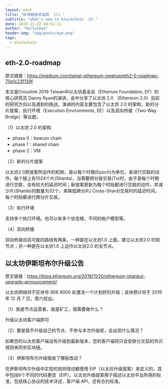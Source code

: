 ```yaml
---
layout: post
title: "区块链技术追踪 （二）"
subtitle: "what's new in blockchain （2）"
date: 2019-11-22 10:51:11
author: "hello2mao"
header-img: "img/posts/eye.png"
tags:
  - blockchain
---
```


## eth-2.0-roadmap

原文链接：https://medium.com/taipei-ethereum-meetup/eth2-0-roadmap-70e1c23f139f

本文是Crosslink 2019 Taiwan中以太坊基金会（Etherium Foundation, EF）的核心研究员 Danny Ryan的演讲，会中分享了以太坊 2.0 （Ethereum 2.0）目前的研究方向以及遇到的挑战，演讲的内容主要包含了以太坊 2.0 的架构，新的分片提案，执行环境（Execution Environments, EE）以及双向桥接（Two-Way Bridge）等议题。

（1）以太坊 2.0 的架构

- phase 0：beacon chain
- phase 1：shared chain
- phase 2：VM

（2）新的分片提案

以太坊2.0原提案所运作的机制，是以每个时期(Epoch)为单位，来进行交联的动作，每个链上有1024个片(Shards)，当需要跨分链交易(Tx)时，由于是每个时期进行交联，会有较大的延迟时间；新提案更新为每个时段都进行交联的动作，并减少片(Shards)的数量为32个，来降低跨分片( Cross-Shard)交易时的延迟时间，每个时段都进行跨分片交易。

（3）执行环境

支持多个执行环境。也可以有多个状态根，不同的帐户模型等。

（4）双向桥接

双向桥接目前可能的路线有两条，一种是在以太坊1.0 上面，建立以太坊2.0 的轻节点；另一种是在以太坊1.0 上运作以太坊2.0 的全节点。

## 以太坊伊斯坦布尔升级公告

原文链接：https://blog.ethereum.org/2019/11/20/ethereum-istanbul-upgrade-announcement/

以太坊网络将于区块号 906 9000 处激活一个计划好的升级；该块预计将于 2019 年 12 月 7 日，周六挖出。

（1）我是节点运营者、我是矿工，我需要做什么？

升级以太坊客户端即可

（2）要是我不升级自己的节点、不参与本次升级呢，会出现什么情况？

如果您的以太坊客户端没有升级到最新版本，您的客户端将只会安排分叉前的共识规则来同步区块链。

（3）伊斯坦布尔升级吸收了哪些改动？

在伊斯坦布尔升级中实现的规则改动都使用 EIP（以太坊升级提案）来定义的，其中包括6个不同的代码更改（EIP）。以太坊升级提案用于描述以太坊平台所用的标准，包括核心协议的技术详述、客户端 API，还有合约标准。